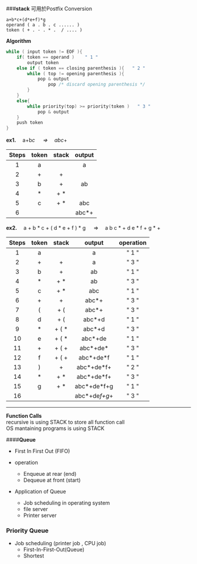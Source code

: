 ###**stack**
  可用於Postfix Conversion  

```
a+b*c+(d*e+f)*g
operand ( a . b . c ...... )
token ( + . - . * .  / .... )
```

**Algorithm**

```C
while ( input token != EOF ){
    if( token == operand )    " 1 "
        output token
    else if ( token == closing parenthesis ){   " 2 "
        while ( top != opening parenthesis ){
            pop & output
                pop /* discard opening parenthesis */
        }
    }
    else{
        while priority(top) >= priority(token )   " 3 "
            pop & output
    }
    push token
}
```

 **ex1.** 　a+b*c 　  => 　abc*+

  Steps| token   |   stack  |   output
  :---: | :------: | :--------: | :-----------:
  1|  a     |            |   a
  2|  +     |     +      |
  3|  b     |     +      |   ab
  4|  *     |    + *    |
  5|  c     |    + *   |     abc
  6|        |         |      abc*+  



**ex2.**　	a + b * c + ( d * e + f ) * g  　 =>  　a b c * +   d e * f + g *   +

 Steps| token    |       stack    |       output         |   operation
  :---: | :--------: | :--------------: | :--------------------: | :-----------:
 1    |  a       |                |       a              |    " 1 "
 2    |  +       |        +       |       a              |    " 3 "
 3    |  b       |        +       |       ab             |    " 1 "
 4    |  *       |        + *     |       ab             |    " 3 "
 5    |  c       |        + *     |       abc            |    " 1 "
 6    |  +       |        +       |       abc*+          |    " 3 "
 7    |  (       |        + (     |       abc*+          |    " 3 "
 8    |  d       |        + (     |       abc*+d         |    " 1 "
 9    |  *       |        + ( *   |       abc*+d         |    " 3 "
 10   |  e       |        + ( *   |       abc*+de        |    " 1 "
 11   |  +       |        + ( +   |       abc*+de*       |    " 3 "
 12   |  f       |        + ( +   |       abc*+de*f      |    " 1 "
 13   |  )       |        +       |       abc*+de*f+     |    " 2 "
 14   |  *       |        + *     |       abc*+de*f+     |    " 3 "
 15   |  g       |        + *     |       abc*+de*f+g    |    " 1 "
 16   |          |                |       abc*+de*f+g*+  |    " 3 "


---
**Function Calls**  
recursive is using STACK to store all function call  
OS mantaining programs is using STACK

####**Queue**
 * First In First Out (FIFO)
 * operation
   * Enqueue at rear (end)
   * Dequeue at front (start)

 * Application of Queue
    * Job scheduling in operating system
    * file server
    * Printer server


### Priority Queue
 * Job scheduling (printer job , CPU job)
   * First-In-First-Out(Queue)
   * Shortest
